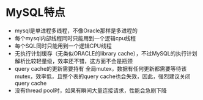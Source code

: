 # MySQL特点


* mysql是单进程多线程，不像Oracle那样是多进程的
* 每个mysql内部线程同时只能用到一个逻辑cpu线程
* 每个SQL同时只能用到一个逻辑CPU线程
* 无执行计划缓存（无类似ORACLE的library cache），不过MySQL的执行计划解析比较轻量级，效率还不错，这方面不会是瓶颈
* query cache的更新需要持有 全局mutex，数据有任何更新都需要等待该mutex，效率低，且整个表的query cache也会失效，因此，强烈建议关闭query cache
* 没有thread pool时，如果有瞬间大量连接请求，性能会急剧下降


